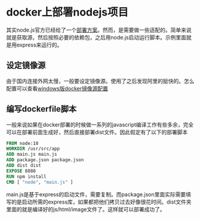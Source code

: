 # docker上部署nodejs项目
其实node.js官方已经给了一个[部署方案](https://nodejs.org/zh-cn/docs/guides/nodejs-docker-webapp/)。然而，是需要做一些适配的。简单来说就是获取源，然后按照必要的依赖包，之后用node.js启动运行脚本。示例里面就是用express来运行的。
## 设定镜像源
由于国内连接外网太慢，一般要设定镜像源。使用了之后发现阿里的挺快的。怎么配置可以查看[windows版docker镜像源配置](https://jingyan.baidu.com/article/1876c8525ad73c890a137673.html)
## 编写dockerfile脚本
一般来说如果在docker部署的时候做一系列的javascript编译工作有些多余，完全可以在部署前面生成好，然后直接部署dist文件。因此假定有了以下的部署脚本
```dockerfile
FROM node:10
WORKDIR /usr/src/app
ADD main.js main.js
ADD package.json package.json
ADD dist dist
EXPOSE 8080
RUN npm install
CMD [ "node", "main.js" ]
```
main.js是基于express的启动文件，需要复制。而package.json里面实际需要填写的是启动所需的express库，如果都把他们拷贝过去好像很花时间。dist文件夹里面的就是编译好的js/html/image文件了。这样就可以部署成功了。
